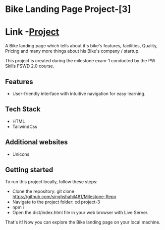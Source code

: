 # Bike Landing Page Project-[3]

# Link -[Project](https://bike-landing-page-pawanyadav963.netlify.app)

A Bike landing page which tells about it's bike's features, facilities, Quality, Pricing and many more things about his Bike's company / startup.

This project is created during the milestone exam-1 conducted by the PW Skills FSWD 2.0 course.

## Features

- User-friendly interface with intuitive navigation for easy learning.

## Tech Stack

- HTML
- TailwindCss

## Additional websites

- Unicons

## Getting started

To run this project locally, follow these steps:

- Clone the repository: git clone https://github.com/singhshahil481/Milestone-Repo
- Navigate to the project folder: cd project-3
- npm i
- Open the dist/index.html file in your web browser with Live Server.

That's it! Now you can explore the Bike landing page on your local machine.
